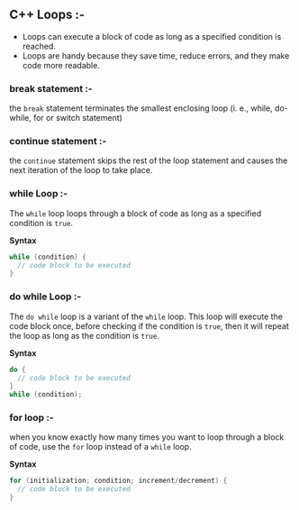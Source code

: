## C++ Loops :- 

- Loops can execute a block of code as long as a specified condition is reached.
- Loops are handy because they save time, reduce errors, and they make code more readable.

### break statement :- 
the `break` statement terminates the smallest enclosing loop (i. e., while, do-while, for or switch statement)

### continue statement :-  
the `continue` statement skips the rest of the loop statement and causes the next iteration of the loop to take place.

### while Loop :- 
The `while` loop loops through a block of code as long as a specified condition is `true`.

**Syntax**
```cpp
while (condition) {
  // code block to be executed
}
```
### do while Loop :- 
The `do while` loop is a variant of the `while` loop. 
This loop will execute the code block once, before checking if the condition is `true`, then it will repeat the loop as long as the condition is `true`.

**Syntax**
```cpp
do {
  // code block to be executed
}
while (condition);
```

### for loop :- 
when you know exactly how many times you want to loop through a block of code, use the `for` loop instead of a `while` loop.

**Syntax**
```cpp
for (initialization; condition; increment/decrement) {
  // code block to be executed
}
```
